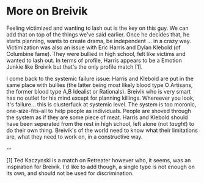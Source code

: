 # More on Breivik

Feeling victimized and wanting to lash out is the key on this guy. We can add that on top of the things we've said earlier. Once he decides that, he starts planning, wants to create drama, be independent ... in a crazy way. Victimization was also an issue with Eric Harris and Dylan Klebold (of Columbine fame). They were bullied in high school, felt like victims and wanted to lash out. In terms of profile, Harris appears to be a Emotion Junkie like Breivik but that's the only profile match [1].

I come back to the systemic failure issue: Harris and Klebold are put in the same place with bullies (the latter being most likely blood type O Artisans, the former blood type A,B Idealist or Rationals). Breivik who is very smart has no outlet for his mind except for planning killings. Whereever you look, it's failure... this is clusterfuck at systemic level. The system is too moronic, one-size-fits-all to help people as individuals. People are shoved through the system as if they are some piece of meat. Harris and Klebold should have been seperated from the rest in high school, left alone (not *taught*) to do their own thing. Breivik's of the world need to know what their limitations are, what they need to work on, in a constructive way.

--

[1] Ted Kaczynski is a match on Retreater however who, it seems, was an inspiration for Breivik. I'd like to add though, a single type is not enough on its own, and should not be used for discrimination.
